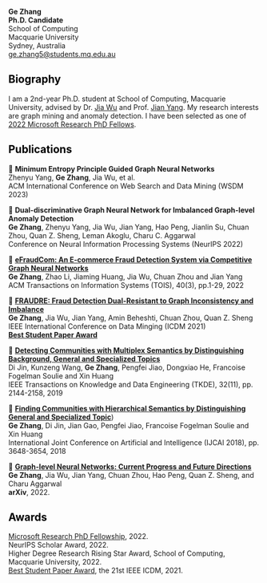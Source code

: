 **Ge Zhang**  
**Ph.D. Candidate**<br>
School of Computing<br>
Macquarie University<br>
Sydney, Australia<br>
ge.zhang5@students.mq.edu.au<br>

## <font color=black>Biography</font>
I am a 2nd-year Ph.D. student at School of Computing, Macquarie University, advised by Dr. [Jia Wu](http://web.science.mq.edu.au/~jiawu/) and Prof. [Jian Yang](http://web.science.mq.edu.au/~jian/). My research interests are graph mining and anomaly detection. I have been selected as one of [2022 Microsoft Research PhD Fellows](https://www.microsoft.com/en-us/research/academic-program/phd-fellowship/2022-recipients/). <cr>

## <font color=black>Publications</font>

&#x1F4D1; **Minimum Entropy Principle Guided Graph Neural Networks**<br>
Zhenyu Yang, **Ge Zhang**, Jia Wu, et al.<br>
ACM International Conference on Web Search and Data Mining (WSDM 2023)
 
&#x1F4D1; **Dual-discriminative Graph Neural Network for Imbalanced Graph-level Anomaly Detection**<br>
**Ge Zhang**, Zhenyu Yang, Jia Wu, Jian Yang, Hao Peng, Jianlin Su, Chuan Zhou, Quan Z. Sheng, Leman Akoglu, Charu C. Aggarwal<br>
Conference on Neural Information Processing Systems (NeurIPS 2022)
 
&#x1F4D1; **[eFraudCom: An E-commerce Fraud Detection System via Competitive Graph Neural Networks](https://dl.acm.org/doi/pdf/10.1145/3474379)**<br>
**Ge Zhang**, Zhao Li, Jiaming Huang, Jia Wu, Chuan Zhou and Jian Yang<br>
ACM Transactions on Information Systems (TOIS), 40(3), pp.1-29, 2022
 
&#x1F4D1; **[FRAUDRE: Fraud Detection Dual-Resistant to Graph Inconsistency and Imbalance](https://ieeexplore.ieee.org/stamp/stamp.jsp?tp=&arnumber=9679178)**<br>
**Ge Zhang**, Jia Wu, Jian Yang, Amin Beheshti, Chuan Zhou, Quan Z. Sheng<br>
IEEE International Conference on Data Minging (ICDM 2021)<br>
[**Best Student Paper Award**](https://icdm2021.auckland.ac.nz/awards/)
 
&#x1F4D1; **[Detecting Communities with Multiplex Semantics by Distinguishing Background, General and Specialized Topics](https://ieeexplore.ieee.org/stamp/stamp.jsp?tp=&arnumber=8832212)**<br>
Di Jin, Kunzeng Wang, **Ge Zhang**, Pengfei Jiao, Dongxiao He, Francoise Fogelman Soulie and Xin Huang<br>
IEEE Transactions on Knowledge and Data Engineering (TKDE), 32(11), pp. 2144-2158, 2019

&#x1F4D1; **[Finding Communities with Hierarchical Semantics by Distinguishing General and Specialized Topic](https://www.ijcai.org/proceedings/2018/0507.pdf)**)<br>
**Ge Zhang**, Di Jin, Jian Gao, Pengfei Jiao, Francoise Fogelman Soulie and Xin Huang<br>
International Joint Conference on Artificial and Intelligence (IJCAI 2018), pp. 3648-3654, 2018

&#x1F4D1; **[Graph-level Neural Networks: Current Progress and Future Directions](https://arxiv.org/pdf/2205.15555.pdf)**<br>
**Ge Zhang**, Jia Wu, Jian Yang, Chuan Zhou, Hao Peng, Quan Z. Sheng, and Charu Aggarwal<br>
**arXiv**, 2022.
 

## <font color=black>Awards</font>
[Microsoft Research PhD Fellowship](https://www.microsoft.com/en-us/research/academic-program/phd-fellowship/2022-recipients/), 2022.<br>
NeurIPS Scholar Award, 2022.<br>
Higher Degree Research Rising Star Award, School of Computing, Macquarie University, 2022.<br>
[Best Student Paper Award](https://icdm2021.auckland.ac.nz/awards/), the 21st IEEE ICDM, 2021.<br>

